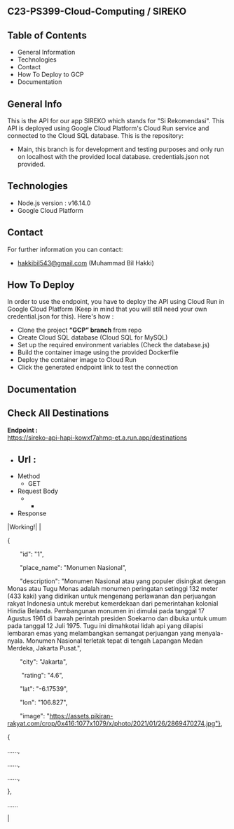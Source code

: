 ## C23-PS399-Cloud-Computing / SIREKO 
## Table of Contents
- General Information
- Technologies
- Contact
- How To Deploy to GCP
- Documentation

## General Info
This is the API for our app SIREKO which stands for "Si Rekomendasi". This API is deployed using Google Cloud Platform's Cloud Run service and connected to the Cloud SQL database. This is the repository:
- Main, this branch is for development and testing purposes and only run on localhost with the provided local database. credentials.json not provided.


## Technologies
- Node.js version : v16.14.0
- Google Cloud Platform

## Contact
For further information you can contact:
- hakkibil543@gmail.com (Muhammad Bil Hakki)


## How To Deploy
In order to use the endpoint, you have to deploy the API using Cloud Run in Google Cloud Platform (Keep in mind that you will still need your own credential.json for this). Here's how :
- Clone the project **“GCP” branch** from repo
- Create Cloud SQL database (Cloud SQL for MySQL)
- Set up the required environment variables (Check the database.js)
- Build the container image using the provided Dockerfile
- Deploy the container image to Cloud Run
- Click the generated endpoint link to test the connection


## Documentation

## Check All Destinations
**Endpoint :**\
<https://sireko-api-hapi-kowxf7ahmq-et.a.run.app/destinations>


- Url : 
  - 
- Method
  - GET
- Request Body
  - -
- Response

|Working!|
| <p>{</p><p>`    `"id": "1",</p><p>`    `"place_name": "Monumen Nasional",</p><p>`    `"description": "Monumen Nasional atau yang populer disingkat dengan Monas atau Tugu Monas adalah monumen peringatan setinggi 132 meter (433 kaki) yang didirikan untuk mengenang perlawanan dan perjuangan rakyat Indonesia untuk merebut kemerdekaan dari pemerintahan kolonial Hindia Belanda. Pembangunan monumen ini dimulai pada tanggal 17 Agustus 1961 di bawah perintah presiden Soekarno dan dibuka untuk umum pada tanggal 12 Juli 1975. Tugu ini dimahkotai lidah api yang dilapisi lembaran emas yang melambangkan semangat perjuangan yang menyala-nyala. Monumen Nasional terletak tepat di tengah Lapangan Medan Merdeka, Jakarta Pusat.",</p><p>`    `"city": "Jakarta",</p><p>`    ` "rating": "4.6",</p><p>`    `"lat": "-6.17539",</p><p>`    `"lon": "106.827",</p><p>`    `"image": "https://assets.pikiran-rakyat.com/crop/0x416:1077x1079/x/photo/2021/01/26/2869470274.jpg"}, <p>{</p><p>......,</p><p>......,</p><p>......,</p>},<p>......</p> |


